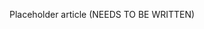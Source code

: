 <!--
title: "Managing Attacks"
description: "Overview of managing attacks"
tags: "user attack management"
-->

Placeholder article (NEEDS TO BE WRITTEN)